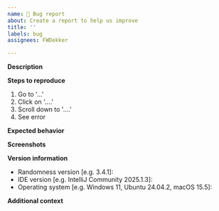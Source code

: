 ```yaml
---
name: 🐞 Bug report
about: Create a report to help us improve
title: ''
labels: bug
assignees: FWDekker

---
```


**Description**
<!-- A clear and concise description of what the bug is. -->

**Steps to reproduce**
<!-- A clear and concise explanation of how to trigger the bug. -->
1. Go to '...'
2. Click on '....'
3. Scroll down to '....'
4. See error

**Expected behavior**
<!-- A clear and concise description of what you expected to happen. -->

**Screenshots**
<!-- If applicable, add screenshots to help explain your problem. -->

**Version information**
- Randomness version [e.g. 3.4.1]: <!-- Check `Settings -> Plugins` in your IDE and search for `Randomness` -->
- IDE version [e.g. IntelliJ Community 2025.1.3]: <!-- Check `Help -> About` in your IDE -->
- Operating system [e.g. Windows 11, Ubuntu 24.04.2, macOS 15.5]: <!-- Use a search engine for help if you don't know -->

**Additional context**
<!-- Add any other context about the problem here. -->
